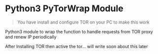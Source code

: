 # Python3 PyTorWrap Module

> You have install and configure TOR on your PC to make this work

Python3 module to wrap the function to handle requests from TOR proxy and renew IP periodically

After Installing TOR then active the tor...
will write soon about this later
